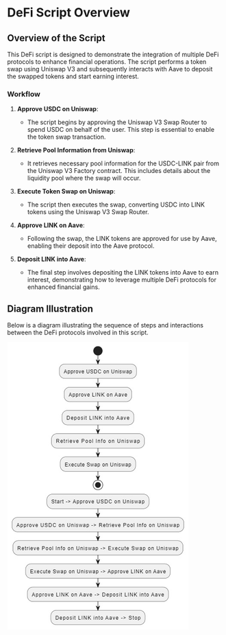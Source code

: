 # DeFi Script Overview

## Overview of the Script

This DeFi script is designed to demonstrate the integration of multiple DeFi protocols to enhance financial operations. The script performs a token swap using Uniswap V3 and subsequently interacts with Aave to deposit the swapped tokens and start earning interest. 

### Workflow

1. **Approve USDC on Uniswap**:
   - The script begins by approving the Uniswap V3 Swap Router to spend USDC on behalf of the user. This step is essential to enable the token swap transaction.

2. **Retrieve Pool Information from Uniswap**:
   - It retrieves necessary pool information for the USDC-LINK pair from the Uniswap V3 Factory contract. This includes details about the liquidity pool where the swap will occur.

3. **Execute Token Swap on Uniswap**:
   - The script then executes the swap, converting USDC into LINK tokens using the Uniswap V3 Swap Router.

4. **Approve LINK on Aave**:
   - Following the swap, the LINK tokens are approved for use by Aave, enabling their deposit into the Aave protocol.

5. **Deposit LINK into Aave**:
   - The final step involves depositing the LINK tokens into Aave to earn interest, demonstrating how to leverage multiple DeFi protocols for enhanced financial gains.

## Diagram Illustration

Below is a diagram illustrating the sequence of steps and interactions between the DeFi protocols involved in this script.

![DeFi Workflow Diagram](Defi.jpg)
